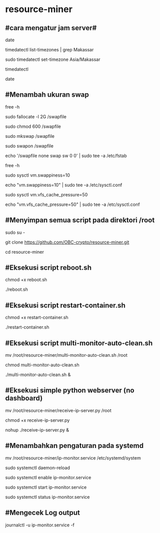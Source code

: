 # resource-miner

#cara mengatur jam server#
---------------------------------------------------------------------------



date

timedatectl list-timezones | grep Makassar

sudo timedatectl set-timezone Asia/Makassar

timedatectl

date



#Menambah ukuran swap
-----------------------------------------------------------------------------

free -h

sudo fallocate -l 2G /swapfile

sudo chmod 600 /swapfile

sudo mkswap /swapfile

sudo swapon /swapfile

echo '/swapfile none swap sw 0 0' | sudo tee -a /etc/fstab

free -h

sudo sysctl vm.swappiness=10

echo "vm.swappiness=10" | sudo tee -a /etc/sysctl.conf

sudo sysctl vm.vfs_cache_pressure=50

echo "vm.vfs_cache_pressure=50" | sudo tee -a /etc/sysctl.conf


#Menyimpan semua script pada direktori /root
----------------------------------------------------------------------------

sudo su -

git clone https://github.com/OBC-crypto/resource-miner.git

cd resource-miner


#Eksekusi script reboot.sh
-----------------------------------------------------------------------------


chmod +x reboot.sh

./reboot.sh



#Eksekusi script restart-container.sh
-----------------------------------------------------------------------------


chmod +x restart-container.sh

./restart-container.sh



#Eksekusi script multi-monitor-auto-clean.sh
-----------------------------------------------------------------------------


mv /root/resource-miner/multi-monitor-auto-clean.sh /root

chmod multi-monitor-auto-clean.sh

./multi-monitor-auto-clean.sh &



#Eksekusi simple python webserver (no dashboard)
----------------------------------------------------------------------------


mv /root/resource-miner/receive-ip-server.py /root

chmod +x receive-ip-server.py

nohup ./receive-ip-server.py &



#Menambahkan pengaturan pada systemd
----------------------------------------------------------------------------


mv  /root/resource-miner/ip-monitor.service /etc/systemd/system


sudo systemctl daemon-reload

sudo systemctl enable ip-monitor.service

sudo systemctl start ip-monitor.service

sudo systemctl status ip-monitor.service


#Mengecek Log output
---------------------------------------------------------------------------

journalctl -u ip-monitor.service -f

